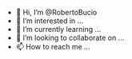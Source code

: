 - 👋 Hi, I’m @RobertoBucio
- 👀 I’m interested in ...
- 🌱 I’m currently learning ...
- 💞️ I’m looking to collaborate on ...
- 📫 How to reach me ...

<!---
RobertoBucio/RobertoBucio is a ✨ special ✨ repository because its `README.md` (this file) appears on your GitHub profile.
You can click the Preview link to take a look at your ch
